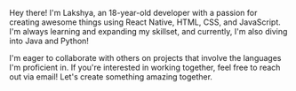 Hey there! I'm Lakshya, an 18-year-old developer with a passion for creating awesome things using React Native, HTML, CSS, and JavaScript. I'm always learning and expanding my skillset, and currently, I'm also diving into Java and Python!

I'm eager to collaborate with others on projects that involve the languages I'm proficient in. If you're interested in working together, feel free to reach out via email! Let's create something amazing together.


<!---
Lakshya7312/Lakshya7312 is a ✨ special ✨ repository because its `README.md` (this file) appears on your GitHub profile.
You can click the Preview link to take a look at your changes.
--->
